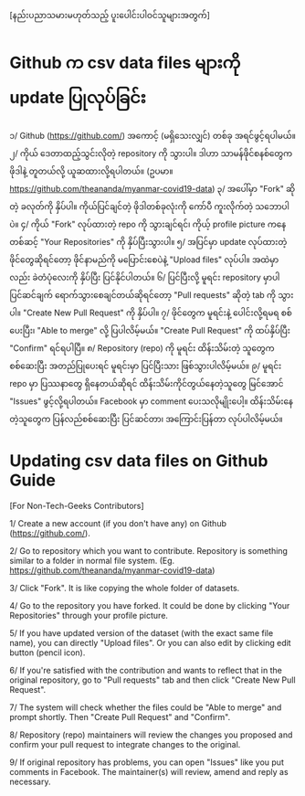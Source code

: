 [နည်းပညာသမားမဟုတ်သည့် ပူးပေါင်းပါဝင်သူများအတွက်]
# Github က csv data files များကို update ပြုလုပ်ခြင်း

၁/ Github (https://github.com/) အကောင့် (မရှိသေးလျှင်) တစ်ခု အရင်ဖွင့်ရပါမယ်။
၂/ ကိုယ် ဒေတာထည့်သွင်းလိုတဲ့ repository ကို သွားပါ။ ဒါဟာ သာမန်ဖိုင်စနစ်တွေက ဖိုဒါနဲ့ တူတယ်လို့ ယူဆထားလို့ရပါတယ်။ (ဥပမာ။ https://github.com/theananda/myanmar-covid19-data) 
၃/ အပေါ်မှာ "Fork" ဆိုတဲ့ ခလုတ်ကို နှိပ်ပါ။ ကိုယ်ပြင်ချင်တဲ့ ဖိုဒါတစ်ခုလုံးကို ကော်ပီ ကူးလိုက်တဲ့ သဘောပါပဲ။
၄/ ကိုယ် "Fork" လုပ်ထားတဲ့ repo ကို သွားချင်ရင်၊ ကိုယ့် profile picture ကနေတစ်ဆင့် "Your Repositories" ကို နှိပ်ပြီးသွားပါ။
၅/ အပြင်မှာ update လုပ်ထားတဲ့ ဖိုင်တွေဆိုရင်တော့ ဖိုင်နာမည်ကို မပြောင်းစေပဲနဲ့ "Upload files" လုပ်ပါ။ အထဲမှာလည်း ခဲတံပုံလေးကို နှိပ်ပြီး ပြင်နိုင်ပါတယ်။
၆/ ပြင်ပြီးလို့ မူရင်း repository မှာပါ ပြင်ဆင်ချက် ရောက်သွားစေချင်တယ်ဆိုရင်တော့ "Pull requests" ဆိုတဲ့ tab ကို သွားပါ။ "Create New Pull Request" ကို နှိပ်ပါ။ 
၇/ ဖိုင်တွေက မူရင်းနဲ့ ပေါင်းလို့ရမရ စစ်ပေးပြီး၊ "Able to merge"  လို့ ပြပါလိမ့်မယ်။  "Create Pull Request" ကို ထပ်နှိပ်ပြီး "Confirm" ရင်ရပါပြီ။
၈/ Repository (repo) ကို မူရင်း ထိန်းသိမ်းတဲ့ သူတွေက စစ်ဆေးပြီး အတည်ပြုပေးရင် မူရင်းမှာ ပြင်ပြီးသား ဖြစ်သွားပါလိမ့်မယ်။
၉/ မူရင်း repo မှာ ပြဿနာတွေ ရှိနေတယ်ဆိုရင် ထိန်းသိမ်းကိုင်တွယ်နေတဲ့သူတွေ မြင်အောင် "Issues" ဖွင့်လို့ရပါတယ်။ Facebook မှာ comment ပေးသလိုမျိုးပေါ့။ ထိန်းသိမ်းနေတဲ့သူတွေက ပြန်လည်စစ်ဆေးပြီး ပြင်ဆင်တာ၊ အကြောင်းပြန်တာ လုပ်ပါလိမ့်မယ်။


# Updating csv data files on Github Guide
[For Non-Tech-Geeks Contributors]

1/ Create a new account (if you don't have any) on Github (https://github.com/). 

2/ Go to repository which you want to contribute. Repository is something similar to a folder in normal file system. (Eg. https://github.com/theananda/myanmar-covid19-data)

3/ Click "Fork". It is like copying the whole folder of datasets.

4/ Go to the repository you have forked. It could be done by clicking "Your Repositories" through your profile picture.

5/ If you have updated version of the dataset (with the exact same file name), you can directly "Upload files". Or you can also edit by clicking edit button (pencil icon).

6/ If you're satisfied with the contribution and wants to reflect that in the original repository, go to "Pull requests" tab and then click "Create New Pull Request". 

7/ The system will check whether the files could be "Able to merge" and prompt shortly. Then "Create Pull Request" and "Confirm". 

8/ Repository (repo) maintainers will review the changes you proposed and confirm your pull request to integrate changes to the original.  
 
9/ If original repository has problems, you can open "Issues" like you put comments in Facebook. The maintainer(s) will review, amend and reply as necessary. 

